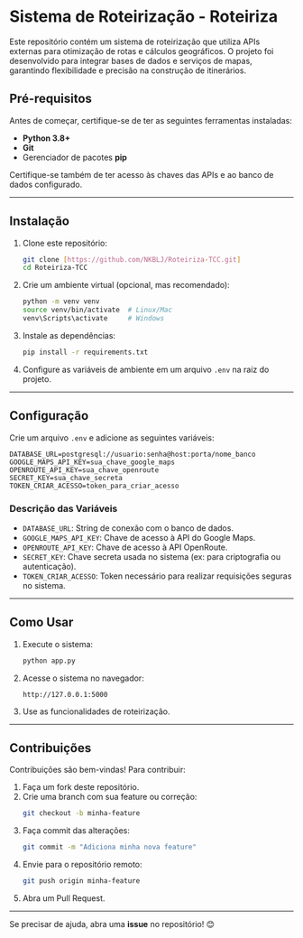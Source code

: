 # **Sistema de Roteirização - Roteiriza**

Este repositório contém um sistema de roteirização que utiliza APIs externas para otimização de rotas e cálculos geográficos. O projeto foi desenvolvido para integrar bases de dados e serviços de mapas, garantindo flexibilidade e precisão na construção de itinerários.

## **Pré-requisitos**

Antes de começar, certifique-se de ter as seguintes ferramentas instaladas:
- **Python 3.8+**
- **Git**
- Gerenciador de pacotes **pip**

Certifique-se também de ter acesso às chaves das APIs e ao banco de dados configurado.

---

## **Instalação**

1. Clone este repositório:
   ```bash
   git clone [https://github.com/NKBLJ/Roteiriza-TCC.git]
   cd Roteiriza-TCC
   ```

2. Crie um ambiente virtual (opcional, mas recomendado):
   ```bash
   python -m venv venv
   source venv/bin/activate  # Linux/Mac
   venv\Scripts\activate     # Windows
   ```

3. Instale as dependências:
   ```bash
   pip install -r requirements.txt
   ```

4. Configure as variáveis de ambiente em um arquivo `.env` na raiz do projeto.

---

## **Configuração**

Crie um arquivo `.env` e adicione as seguintes variáveis:

```env
DATABASE_URL=postgresql://usuario:senha@host:porta/nome_banco
GOOGLE_MAPS_API_KEY=sua_chave_google_maps
OPENROUTE_API_KEY=sua_chave_openroute
SECRET_KEY=sua_chave_secreta
TOKEN_CRIAR_ACESSO=token_para_criar_acesso
```

### **Descrição das Variáveis**

- `DATABASE_URL`: String de conexão com o banco de dados.
- `GOOGLE_MAPS_API_KEY`: Chave de acesso à API do Google Maps.
- `OPENROUTE_API_KEY`: Chave de acesso à API OpenRoute.
- `SECRET_KEY`: Chave secreta usada no sistema (ex: para criptografia ou autenticação).
- `TOKEN_CRIAR_ACESSO`: Token necessário para realizar requisições seguras no sistema.

---

## **Como Usar**

1. Execute o sistema:
   ```bash
   python app.py
   ```

2. Acesse o sistema no navegador:
   ```
   http://127.0.0.1:5000
   ```

3. Use as funcionalidades de roteirização.

---

## **Contribuições**

Contribuições são bem-vindas! Para contribuir:

1. Faça um fork deste repositório.
2. Crie uma branch com sua feature ou correção:
   ```bash
   git checkout -b minha-feature
   ```
3. Faça commit das alterações:
   ```bash
   git commit -m "Adiciona minha nova feature"
   ```
4. Envie para o repositório remoto:
   ```bash
   git push origin minha-feature
   ```
5. Abra um Pull Request.

---

Se precisar de ajuda, abra uma **issue** no repositório! 😊
